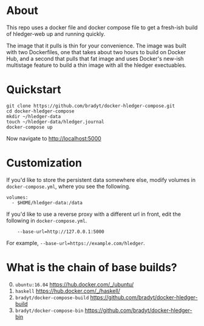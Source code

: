 
# About

This repo uses a docker file and docker compose file to get a
fresh-ish build of hledger-web up and running quickly.

The image that it pulls is thin for your convenience. The image was
built with two Dockerfiles, one that takes about two hours to build on
Docker Hub, and a second that pulls that fat image and uses Docker's
new-ish multistage feature to build a thin image with all the hledger
exectuables.

# Quickstart

```
git clone https://github.com/bradyt/docker-hledger-compose.git
cd docker-hledger-compose
mkdir ~/hledger-data
touch ~/hledger-data/hledger.journal
docker-compose up
```

Now navigate to <http://localhost:5000>

# Customization

If you'd like to store the persistent data somewhere else, modify
volumes in `docker-compose.yml`, where you see the following.

    volumes:
      - $HOME/hledger-data:/data

If you'd like to use a reverse proxy with a different url in front,
edit the following in `docker-compose.yml`.

        --base-url=http://127.0.0.1:5000

For example, `--base-url=https://example.com/hledger`.

# What is the chain of base builds?

0. `ubuntu:16.04` https://hub.docker.com/_/ubuntu/
1. `haskell` <https://hub.docker.com/_/haskell/>
2. `bradyt/docker-compose-build` <https://github.com/bradyt/docker-hledger-build>
3. `bradyt/docker-compose-bin` <https://github.com/bradyt/docker-hledger-bin>
